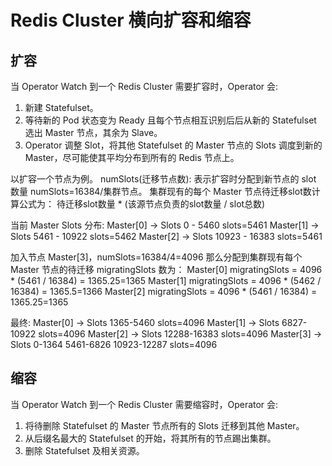 # Redis Cluster 横向扩容和缩容

## 扩容

当 Operator Watch 到一个 Redis Cluster 需要扩容时，Operator 会:

1. 新建 Statefulset。
2. 等待新的 Pod 状态变为 Ready 且每个节点相互识别后后从新的 Statefulset 选出 Master 节点，其余为 Slave。
3. Operator 调整 Slot，将其他 Statefulset 的 Master 节点的 Slots 调度到新的 Master，尽可能使其平均分布到所有的 Redis 节点上。

以扩容一个节点为例。
numSlots(迁移节点数): 表示扩容时分配到新节点的 slot 数量
numSlots=16384/集群节点。
集群现有的每个 Master 节点待迁移slot数计算公式为：
待迁移slot数量 * (该源节点负责的slot数量 / slot总数)

当前 Master Slots 分布:
Master[0] -> Slots 0 - 5460      slots=5461
Master[1] -> Slots 5461 - 10922  slots=5462
Master[2] -> Slots 10923 - 16383 slots=5461

加入节点 Master[3]，numSlots=16384/4=4096
那么分配到集群现有每个 Master 节点的待迁移 migratingSlots 数为：
Master[0] migratingSlots = 4096 * (5461 / 16384) = 1365.25=1365
Master[1] migratingSlots = 4096 * (5462 / 16384) = 1365.5=1366
Master[2] migratingSlots = 4096 * (5461 / 16384) = 1365.25=1365

最终:
Master[0] -> Slots 1365-5460                      slots=4096
Master[1] -> Slots 6827-10922                     slots=4096
Master[2] -> Slots 12288-16383                    slots=4096
Master[3] -> Slots 0-1364 5461-6826 10923-12287   slots=4096

## 缩容

当 Operator Watch 到一个 Redis Cluster 需要缩容时，Operator 会:

1. 将待删除 Statefulset 的 Master 节点所有的 Slots 迁移到其他 Master。
2. 从后缀名最大的 Statefulset 的开始，将其所有的节点踢出集群。
3. 删除 Statefulset 及相关资源。